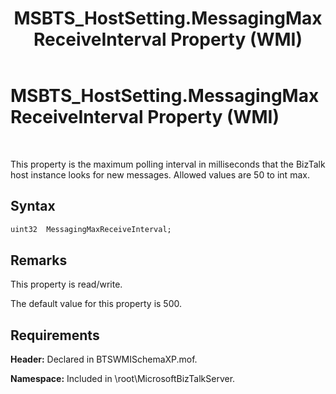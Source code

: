 ﻿---
title: MSBTS_HostSetting.MessagingMaxReceiveInterval Property (WMI)
TOCTitle: MSBTS_HostSetting.MessagingMaxReceiveInterval Property (WMI)
ms:assetid: 06784349-d6e8-471c-8c12-3aa63dcaea7b
ms:mtpsurl: https://msdn.microsoft.com/en-us/library/Gg678620(v=BTS.80)
ms:contentKeyID: 51526016
ms.date: 08/30/2017
mtps_version: v=BTS.80
dev_langs:
- vb
---

# MSBTS\_HostSetting.MessagingMaxReceiveInterval Property (WMI)

 

This property is the maximum polling interval in milliseconds that the BizTalk host instance looks for new messages. Allowed values are 50 to int max.

## Syntax

``` vb
uint32  MessagingMaxReceiveInterval;  
```

## Remarks

This property is read/write.

The default value for this property is 500.

## Requirements

**Header:** Declared in BTSWMISchemaXP.mof.

**Namespace:** Included in \\root\\MicrosoftBizTalkServer.

